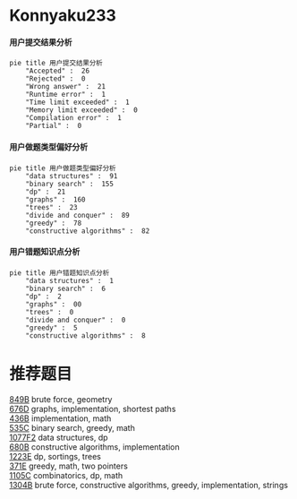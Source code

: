 # Konnyaku233

<!-- tabs:start -->



#### **用户提交结果分析**

```mermaid
pie title 用户提交结果分析
    "Accepted" :  26
    "Rejected" :  0
    "Wrong answer" :  21
    "Runtime error" :  1
    "Time limit exceeded" :  1
    "Memory limit exceeded" :  0
    "Compilation error" :  1
    "Partial" :  0
```

#### **用户做题类型偏好分析**

```mermaid
pie title 用户做题类型偏好分析
    "data structures" :  91
    "binary search" :  155
    "dp" :  21
    "graphs" :  160
    "trees" :  23
    "divide and conquer" :  89
    "greedy" :  78
    "constructive algorithms" :  82
```
#### **用户错题知识点分析**

```mermaid
pie title 用户错题知识点分析
    "data structures" :  1
    "binary search" :  6
    "dp" :  2
    "graphs" :  00
    "trees" :  0
    "divide and conquer" :  0
    "greedy" :  5
    "constructive algorithms" :  8
```



<!-- tabs:end -->
# 推荐题目
[849B](https://codeforces.com/contest/849/problem/B)		brute force,
                        geometry		  
[676D](https://codeforces.com/contest/676/problem/D)		graphs,
                        implementation,
                        shortest paths		  
[436B](https://codeforces.com/contest/436/problem/B)		implementation,
                        math		  
[535C](https://codeforces.com/contest/535/problem/C)		binary search,
                        greedy,
                        math		  
[1077F2](https://codeforces.com/contest/1077F/problem/2)		data structures,
                        dp		  
[680B](https://codeforces.com/contest/680/problem/B)		constructive algorithms,
                        implementation		  
[1223E](https://codeforces.com/contest/1223/problem/E)		dp,
                        sortings,
                        trees		  
[371E](https://codeforces.com/contest/371/problem/E)		greedy,
                        math,
                        two pointers		  
[1105C](https://codeforces.com/contest/1105/problem/C)		combinatorics,
                        dp,
                        math		  
[1304B](https://codeforces.com/contest/1304/problem/B)		brute force,
                        constructive algorithms,
                        greedy,
                        implementation,
                        strings		  
